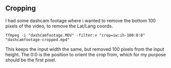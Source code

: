 
## Cropping 

I had some dashcam footage where i wanted to remove the bottom 100 pixels of the video, to remove the Lat/Lang coords.

```text
ffmpeg -i "dashcamfootage.MOV" -filter:v "crop=iw:ih-100:0:0" "dashcamfootage-cropped.mp4"
```

This keeps the input width the same, but removed 100 pixels from the input height. The 0:0 is the position to orient the crop from, which for my purpose should be the first pixel.
